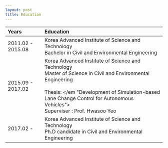 ```yaml
---
layout: post
title: Education
---
```



| Years | Education |
|:---|:---|
| 2011.02 - 2015.08 | Korea Advanced Institute of Science and Technology </br> Bachelor in Civil and Environmental Engineering|
| 2015.09 - 2017.02 | Korea Advanced Institute of Science and Technology </br> Master of Science in Civil and Environmental Engineering </br></br> Thesis: </em "Development of Simulation-based Lane Change Control for Autonomous Vehicles"> </br> Superviser : Prof. Hwasoo Yeo |
| 2017.02 -         | Korea Advanced Institute of Science and Technology </br> Ph.D candidate in Civil and Environmental Engineering|

